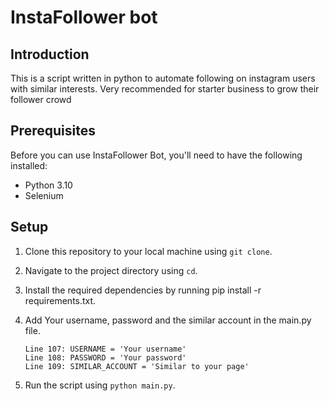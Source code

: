 # InstaFollower bot


## Introduction



This is a script written in python to automate following on instagram users with similar interests.
Very recommended for starter business to grow their follower crowd


## Prerequisites

Before you can use InstaFollower Bot, you'll need to have the following installed:
- Python 3.10
- Selenium

## Setup


1. Clone this repository to your local machine using `git clone`.
2. Navigate to the project directory using `cd`.
3. Install the required dependencies by running pip install -r requirements.txt.
4. Add Your username, password and the similar account in the main.py file.
      
       Line 107: USERNAME = 'Your username'
       Line 108: PASSWORD = 'Your password'
       Line 109: SIMILAR_ACCOUNT = 'Similar to your page'

5. Run the script using `python main.py`.